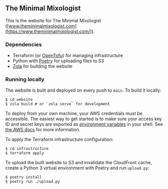 ## The Minimal Mixologist

This is the website for The Minimal Mixologist ([www.theminimalmixologist.com](https://www.theminimalmixologist.com/)).

### Dependencies

* Terraform (or [OpenTofu](https://opentofu.org/)) for managing infrastructure
* Python with [Poetry](https://python-poetry.org/) for uploading files to S3
* [Zola](https://www.getzola.org/) for building the website

### Running locally

The website is built and deployed on every push to `main`. To build it locally:

```
$ cd website
$ zola build # or `zola serve` for development
```

To deploy from your own machine, your AWS credentials must be accessible. The easiest way to get started is to make sure your access key ID and secret keys are exported as [environment variables](https://docs.aws.amazon.com/cli/v1/userguide/cli-configure-envvars.html) in your shell. See [the AWS docs](https://docs.aws.amazon.com/cli/v1/userguide/cli-chap-authentication.html) for more information.

To apply the Terraform infrastructure configuration:

```
$ cd infrastructure
$ terraform apply
```

To upload the built website to S3 and invalidate the CloudFront cache, create a Python 3 virtual environment with Poetry and run `upload.py`:

```
$ poetry install
$ poetry run ./upload.py
```
